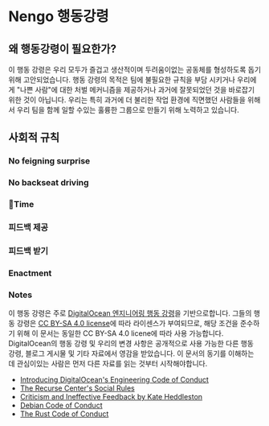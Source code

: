 # Nengo 행동강령

## 왜 행동강령이 필요한가?

이 행동 강령은 우리 모두가 즐겁고 생산적이며 두려움이없는 공동체를 형성하도록 돕기 위해 고안되었습니다. 행동 강령의 목적은 팀에 불필요한 규칙을 부담 시키거나 우리에게 "나쁜 사람"에 대한 처벌 메커니즘을 제공하거나 과거에 잘못되었던 것을 바로잡기 위한 것이 아닙니다. 우리는 특히 과거에 더 불리한 작업 환경에 직면했던 사람들을 위해서 우리 팀을 함께 일할 수있는 훌륭한 그룹으로 만들기 위해 노력하고 있습니다.

## 사회적 규칙

### No feigning surprise

### No backseat driving

### Time

### 피드백 제공

### 피드백 받기

### Enactment

### Notes

이 행동 강령은 주로 [DigitalOcean 엔지니어링 행동 강령](https://github.com/digitalocean/engineering-code-of-conduct)을 기반으로합니다. 그들의 행동 강령은 [CC BY-SA 4.0 license](https://creativecommons.org/licenses/by-sa/4.0/)에 따라 라이센스가 부여되므로, 해당 조건을 준수하기 위해 이 문서는 동일한 CC BY-SA 4.0 licene에 따라 사용 가능합니다. DigitalOcean의 행동 강령 및 우리의 변경 사항은 공개적으로 사용 가능한 다른 행동 강령, 블로그 게시물 및 기타 자료에서 영감을 받았습니다. 이 문서의 동기를 이해하는 데 관심이있는 사람은 먼저 다른 자료를 읽는 것부터 시작해야합니다.

* [Introducing DigitalOcean's Engineering Code of Conduct](https://github.com/digitalocean/engineering-code-of-conduct/blob/master/introduction.md)
* [The Recurse Center's Social Rules](https://www.recurse.com/manual#sec-environment)
* [Criticism and Ineffective Feedback by Kate Heddleston](https://www.kateheddleston.com/blog/criticism-and-ineffective-feedback)
* [Debian Code of Conduct](https://www.debian.org/code_of_conduct.en.html)
* [The Rust Code of Conduct](https://www.rust-lang.org/policies/code-of-conduct)





#### 





